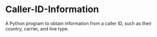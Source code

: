 # Caller-ID-Information
A Python program to obtain information from a caller ID, such as their country, carrier, and line type.
